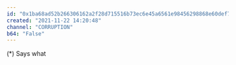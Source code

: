 ```yaml
---
id: "0x1ba68ad52b266306162a2f28d715516b73ec6e45a6561e98456298868e60def7"
created: "2021-11-22 14:20:48"
channel: "CORRUPTION"
b64: "False"
---
```


(*) Says what